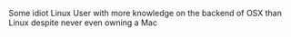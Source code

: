Some idiot Linux User with more knowledge on the backend of OSX than Linux despite never even owning a Mac
